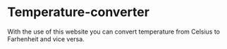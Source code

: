 # Temperature-converter
With the use of this website you can convert temperature from Celsius to Farhenheit and vice versa.
